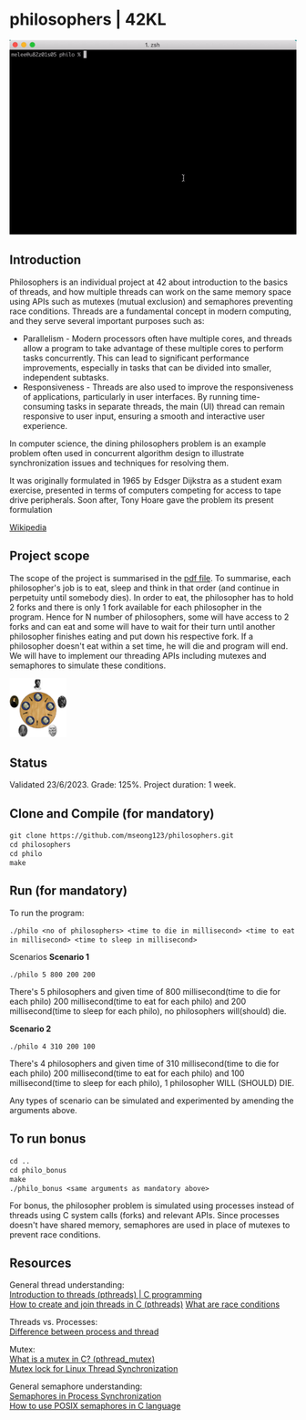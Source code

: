 # philosophers | 42KL

![philo.gif](https://github.com/mseong123/philosophers/blob/18b304f5b143edcd73791cee300d5e7488ce2cfe/philo.gif)

## Introduction
Philosophers is an individual project at 42 about introduction to the basics of threads, and how multiple threads can work on the same memory space using APIs such as mutexes (mutual exclusion) and semaphores preventing race conditions. Threads are a fundamental concept in modern computing, and they serve several important purposes such as:
- Parallelism - Modern processors often have multiple cores, and threads allow a program to take advantage of these multiple cores to perform tasks concurrently. This can lead to significant performance improvements, especially in tasks that can be divided into smaller, independent subtasks.
- Responsiveness - Threads are also used to improve the responsiveness of applications, particularly in user interfaces. By running time-consuming tasks in separate threads, the main (UI) thread can remain responsive to user input, ensuring a smooth and interactive user experience.

In computer science, the dining philosophers problem is an example problem often used in concurrent algorithm design to illustrate synchronization issues and techniques for resolving them.

It was originally formulated in 1965 by Edsger Dijkstra as a student exam exercise, presented in terms of computers competing for access to tape drive peripherals. Soon after, Tony Hoare gave the problem its present formulation

[Wikipedia](https://en.wikipedia.org/wiki/Dining_philosophers_problem)

## Project scope
The scope of the project is summarised in the [pdf file](https://github.com/mseong123/philosophers/blob/bccaeeb0420a088ddb46ab2409eec01dcd0d38c8/en.subject.pdf).  To summarise, each philosopher's job is to eat, sleep and think in that order (and continue in perpetuity until somebody dies). In order to eat, the philosopher has to hold 2 forks and there is only 1 fork available for each philosopher in the program. Hence for N number of philosophers, some will have access to 2 forks and can eat and some will have to wait for their turn until another philosopher finishes eating and put down his respective fork. If a philosopher doesn't eat within a set time, he will die and program will end. We will have to implement our threading APIs including mutexes and semaphores to simulate these conditions. 

<img src="https://github.com/mseong123/philosophers/blob/9bc6ff655e86bca7934cbea02cd4ef25df0769c6/philo_dining_table.png" alt="philo dining table" title="philo dining table" width="100px">

## Status

Validated 23/6/2023. Grade: 125%. Project duration: 1 week.

## Clone and Compile (for mandatory)

```
git clone https://github.com/mseong123/philosophers.git
cd philosophers
cd philo
make
```

## Run (for mandatory)
To run the program:

```
./philo <no of philosophers> <time to die in millisecond> <time to eat in millisecond> <time to sleep in millisecond>
```

Scenarios
**Scenario 1**
```
./philo 5 800 200 200
```
There's 5 philosophers and given time of 800 millisecond(time to die for each philo) 200 millisecond(time to eat for each philo) and 200 millisecond(time to sleep for each philo), no philosophers will(should) die. 

**Scenario 2**
```
./philo 4 310 200 100
```
There's 4 philosophers and given time of 310 millisecond(time to die for each philo) 200 millisecond(time to eat for each philo) and 100 millisecond(time to sleep for each philo), 1 philosopher WILL (SHOULD) DIE.

Any types of scenario can be simulated and experimented by amending the arguments above.

## To run bonus
```
cd ..
cd philo_bonus
make
./philo_bonus <same arguments as mandatory above>
```
For bonus, the philosopher problem is simulated using processes instead of threads using C system calls (forks) and relevant APIs. Since processes doesn't have shared memory, semaphores are used in place of mutexes to prevent race conditions.

## Resources
General thread understanding:  
[Introduction to threads (pthreads) | C programming](https://www.youtube.com/watch?v=ldJ8WGZVXZk)  
[How to create and join threads in C (pthreads)](https://www.youtube.com/watch?v=uA8X5zNOGw8&list=PL9IEJIKnBJjFZxuqyJ9JqVYmuFZHr7CFM)
[What are race conditions](https://www.youtube.com/watch?v=FY9livorrJI)  

Threads vs. Processes:  
[Difference between process and thread](https://www.geeksforgeeks.org/difference-between-process-and-thread/)  

Mutex:  
[What is a mutex in C? (pthread_mutex)](https://www.youtube.com/watch?v=oq29KUy29iQ)  
[Mutex lock for Linux Thread Synchronization](https://www.geeksforgeeks.org/mutex-lock-for-linux-thread-synchronization/) 

General semaphore understanding:  
[Semaphores in Process Synchronization](https://www.geeksforgeeks.org/semaphores-in-process-synchronization/)  
[How to use POSIX semaphores in C language](https://www.geeksforgeeks.org/use-posix-semaphores-c/)  
